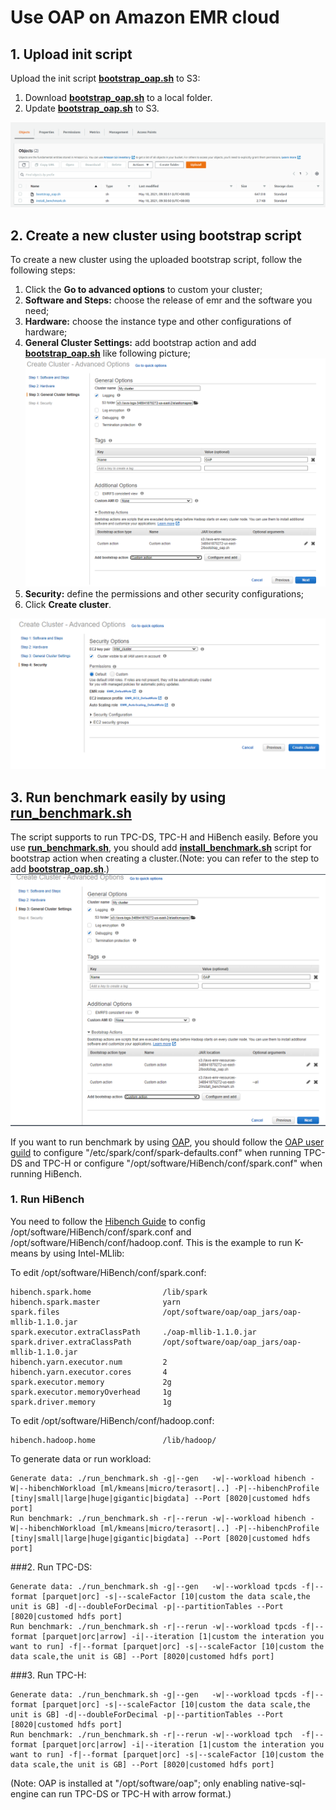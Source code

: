# Use OAP on Amazon EMR cloud

## 1. Upload init script 

Upload the init script **[bootstrap_oap.sh](./bootstrap_oap.sh)** to S3:
    
1. Download **[bootstrap_oap.sh](./bootstrap_oap.sh)** to a local folder.
2. Update **[bootstrap_oap.sh](./bootstrap_oap.sh)** to S3.

![upload_init_script and install_benchmark.sh](./imgs/upload_scripts_to_S3.PNG)


## 2. Create a new cluster using bootstrap script
To create a new cluster using the uploaded bootstrap script, follow the following steps:

1. Click the  **Go to advanced options** to custom your cluster;
2. **Software and Steps:** choose the release of emr and the software you need;
3. **Hardware:** choose the instance type and other configurations of hardware;
4. **General Cluster Settings:** add bootstrap action and add **[bootstrap_oap.sh](./bootstrap_oap.sh)** like following picture;
![Add bootstrap action](./imgs/add-bootstrap-oap.PNG)
5. **Security:** define the permissions and other security configurations;
6. Click **Create cluster**. 

![create_cluster](./imgs/create-oap-cluster.png)

## 3. Run benchmark easily by using **[run_benchmark.sh](./benchmark/run_benchmark.sh)**

The script supports to run TPC-DS, TPC-H and HiBench easily. Before you use **[run_benchmark.sh](./benchmark/run_benchmark.sh)**, you should add **[install_benchmark.sh](./benchmark/install_benchmark.sh)** script for bootstrap action when creating a cluster.(Note: you can refer to the step to add **[bootstrap_oap.sh](./bootstrap_oap.sh)**.)  
![Add bootstrap action](./imgs/add-scripts-to-bootstrap-action.PNG)

If you want to run benchmark by using [OAP](https://github.com/Intel-bigdata/OAP), you should follow the [OAP user guild](https://github.com/oap-project/oap-tools/blob/v1.1.1-spark-3.1.1/docs/OAP-Installation-Guide.md) to configure "/etc/spark/conf/spark-defaults.conf" when running TPC-DS and TPC-H or configure "/opt/software/HiBench/conf/spark.conf" when running HiBench.  

### 1. Run HiBench
You need to follow the [Hibench Guide](https://github.com/Intel-bigdata/HiBench) to config /opt/software/HiBench/conf/spark.conf and /opt/software/HiBench/conf/hadoop.conf. This is the example to run K-means by using Intel-MLlib:

To edit /opt/software/HiBench/conf/spark.conf:
```
hibench.spark.home                /lib/spark
hibench.spark.master              yarn
spark.files                       /opt/software/oap/oap_jars/oap-mllib-1.1.0.jar
spark.executor.extraClassPath     ./oap-mllib-1.1.0.jar
spark.driver.extraClassPath       /opt/software/oap/oap_jars/oap-mllib-1.1.0.jar
hibench.yarn.executor.num         2
hibench.yarn.executor.cores       4
spark.executor.memory             2g
spark.executor.memoryOverhead     1g
spark.driver.memory               1g
```
To edit /opt/software/HiBench/conf/hadoop.conf:
```
hibench.hadoop.home               /lib/hadoop/
```
To generate data or run workload:
```  
Generate data: ./run_benchmark.sh -g|--gen   -w|--workload hibench -W|--hibenchWorkload [ml/kmeans|micro/terasort|..] -P|--hibenchProfile [tiny|small|large|huge|gigantic|bigdata] --Port [8020|customed hdfs port]  
Run benchmark: ./run_benchmark.sh -r|--rerun -w|--workload hibench -W|--hibenchWorkload [ml/kmeans|micro/terasort|..] -P|--hibenchProfile [tiny|small|large|huge|gigantic|bigdata] --Port [8020|customed hdfs port]
```

###2. Run TPC-DS:  
```
Generate data: ./run_benchmark.sh -g|--gen   -w|--workload tpcds -f|--format [parquet|orc] -s|--scaleFactor [10|custom the data scale,the unit is GB] -d|--doubleForDecimal -p|--partitionTables --Port [8020|customed hdfs port]   
Run benchmark: ./run_benchmark.sh -r|--rerun -w|--workload tpcds -f|--format [parquet|orc|arrow] -i|--iteration [1|custom the interation you want to run] -f|--format [parquet|orc] -s|--scaleFactor [10|custom the data scale,the unit is GB] --Port [8020|customed hdfs port]   
```
###3. Run TPC-H:  
```
Generate data: ./run_benchmark.sh -g|--gen   -w|--workload tpcds -f|--format [parquet|orc] -s|--scaleFactor [10|custom the data scale,the unit is GB] -d|--doubleForDecimal -p|--partitionTables --Port [8020|customed hdfs port]  
Run benchmark: ./run_benchmark.sh -r|--rerun -w|--workload tpch  -f|--format [parquet|orc|arrow] -i|--iteration [1|custom the interation you want to run] -f|--format [parquet|orc] -s|--scaleFactor [10|custom the data scale,the unit is GB] --Port [8020|customed hdfs port] 
``` 
(Note: OAP is installed at "/opt/software/oap"; only enabling native-sql-engine can run TPC-DS or TPC-H with arrow format.)
